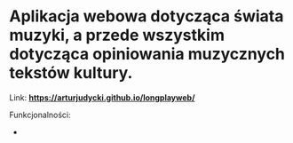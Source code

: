 # Aplikacja webowa dotycząca świata muzyki, a przede wszystkim dotycząca opiniowania muzycznych tekstów kultury.

Link: <b>https://arturjudycki.github.io/longplayweb/</b>

Funkcjonalności:

*
